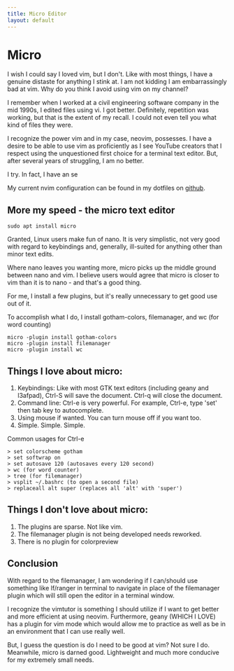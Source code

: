 ```yaml
---
title: Micro Editor
layout: default
---
```


# Micro
I wish I could say I loved vim, but I don't.  Like with most things, I have a genuine distaste for anything I stink at. I am not kidding I am embarrassingly bad at vim. Why do you think I avoid using vim on my channel?

I remember when I worked at a civil engineering software company in the mid 1990s, I edited files using vi.  I got better.  Definitely, repetition was working, but that is the extent of my recall.  I could not even tell you what kind of files they were.   

I recognize the power vim and in my case, neovim, possesses.  I have a desire to be able to use vim as proficiently as I see YouTube creators that I respect using the unquestioned first choice for a terminal text editor.  But, after several years of struggling, I am no better.  

I try.  In fact, I have an se

My current nvim configuration can be found in my dotfiles on [github](https://github.com/drewgrif/nvim).

## More my speed - the micro text editor

```
sudo apt install micro
```

Granted, Linux users make fun of nano.  It is very simplistic, not very good with regard to keybindings and, generally, ill-suited for anything other than minor text edits.

Where nano leaves you wanting more, micro picks up the middle ground between nano and vim.  I believe users would agree that micro is closer to vim than it is to nano - and that's a good thing.  

For me, I install a few plugins, but it's really unnecessary to get good use out of it.  

To accomplish what I do, I install gotham-colors, filemanager, and wc (for word counting)

```
micro -plugin install gotham-colors
micro -plugin install filemanager
micro -plugin install wc
```


## Things I love about micro:

1. Keybindings:  Like with most GTK text editors (including geany and l3afpad), Ctrl-S will save the document.  Ctrl-q will close the document.  
2. Command line: Ctrl-e is very powerful.  For example, Ctrl-e, type 'set' then tab key to autocomplete.
3. Using mouse if wanted.  You can turn mouse off if you want too.
4. Simple. Simple. Simple.

Common usages for Ctrl-e

```
> set colorscheme gotham
> set softwrap on
> set autosave 120 (autosaves every 120 second)
> wc (for word counter)
> tree (for filemanager)
> vsplit ~/.bashrc (to open a second file)
> replaceall alt super (replaces all 'alt' with 'super')

```

## Things I don't love about micro:

1. The plugins are sparse.  Not like vim.
2. The filemanager plugin is not being developed needs reworked.
3. There is no plugin for colorpreview

## Conclusion
With regard to the filemanager, I am wondering if I can/should use something like lf/ranger in terminal to navigate in place of the filemanager plugin which will still open the editor in a terminal window.

I recognize the vimtutor is something I should utilize if I want to get better and more efficient at using neovim. Furthermore, geany (WHICH I LOVE) has a plugin for vim mode which would allow me to practice as well as be in an environment that I can use really well.

But, I guess the question is do I need to be good at vim?  Not sure I do. Meanwhile, micro is darned good.  Lightweight and much more conducive for my extremely small needs.  

